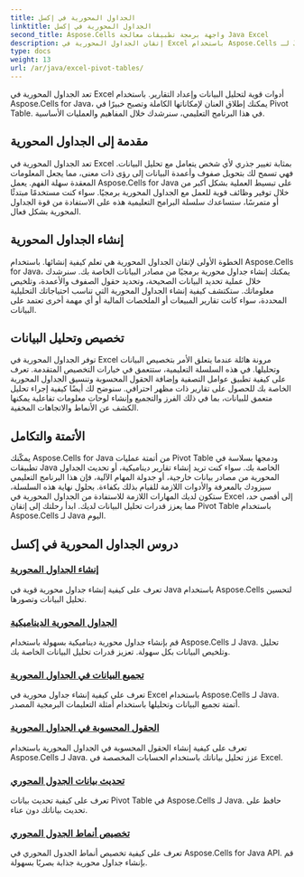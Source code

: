 ```yaml
---
title: الجداول المحورية في إكسل
linktitle: الجداول المحورية في إكسل
second_title: Aspose.Cells واجهة برمجة تطبيقات معالجة Java Excel
description: إتقان الجداول المحورية في Excel باستخدام Aspose.Cells لـ Java. تعرف على كيفية إنشاء البيانات وتخصيصها وتحليلها بسهولة.
type: docs
weight: 13
url: /ar/java/excel-pivot-tables/
---
```

تعد الجداول المحورية في Excel أدوات قوية لتحليل البيانات وإعداد التقارير. باستخدام Aspose.Cells for Java، يمكنك إطلاق العنان لإمكاناتها الكاملة وتصبح خبيرًا في Pivot Table. في هذا البرنامج التعليمي، سنرشدك خلال المفاهيم والعمليات الأساسية.

## مقدمة إلى الجداول المحورية
تعد الجداول المحورية في Excel بمثابة تغيير جذري لأي شخص يتعامل مع تحليل البيانات. فهي تسمح لك بتحويل صفوف وأعمدة البيانات إلى رؤى ذات معنى، مما يجعل المعلومات المعقدة سهلة الفهم. يعمل Aspose.Cells for Java على تبسيط العملية بشكل أكبر من خلال توفير وظائف قوية للعمل مع الجداول المحورية برمجيًا. سواء كنت مستخدمًا مبتدئًا أو متمرسًا، ستساعدك سلسلة البرامج التعليمية هذه على الاستفادة من قوة الجداول المحورية بشكل فعال.

## إنشاء الجداول المحورية
الخطوة الأولى لإتقان الجداول المحورية هي تعلم كيفية إنشائها. باستخدام Aspose.Cells for Java، يمكنك إنشاء جداول محورية برمجيًا من مصادر البيانات الخاصة بك. سنرشدك خلال عملية تحديد البيانات الصحيحة، وتحديد حقول الصفوف والأعمدة، وتلخيص معلوماتك. ستكتشف كيفية إنشاء الجداول المحورية التي تناسب احتياجاتك التحليلية المحددة، سواء كانت تقارير المبيعات أو الملخصات المالية أو أي مهمة أخرى تعتمد على البيانات.

## تخصيص وتحليل البيانات
توفر الجداول المحورية في Excel مرونة هائلة عندما يتعلق الأمر بتخصيص البيانات وتحليلها. في هذه السلسلة التعليمية، ستتعمق في خيارات التخصيص المتقدمة. تعرف على كيفية تطبيق عوامل التصفية وإضافة الحقول المحسوبة وتنسيق الجداول المحورية الخاصة بك للحصول على تقارير ذات مظهر احترافي. سنوضح لك أيضًا كيفية إجراء تحليل متعمق للبيانات، بما في ذلك الفرز والتجميع وإنشاء لوحات معلومات تفاعلية يمكنها الكشف عن الأنماط والاتجاهات المخفية.

## الأتمتة والتكامل
يمكّنك Aspose.Cells for Java من أتمتة عمليات Pivot Table ودمجها بسلاسة في تطبيقات Java الخاصة بك. سواء كنت تريد إنشاء تقارير ديناميكية، أو تحديث الجداول المحورية من مصادر بيانات خارجية، أو جدولة المهام الآلية، فإن هذا البرنامج التعليمي سيزودك بالمعرفة والأدوات اللازمة للقيام بذلك بكفاءة. بحلول نهاية هذه السلسلة، ستكون لديك المهارات اللازمة للاستفادة من الجداول المحورية في Excel إلى أقصى حد، مما يعزز قدرات تحليل البيانات لديك. ابدأ رحلتك إلى إتقان Pivot Table باستخدام Aspose.Cells لـ Java اليوم.

## دروس الجداول المحورية في إكسل
### [إنشاء الجداول المحورية](./creating-pivot-tables/)
تعرف على كيفية إنشاء جداول محورية قوية في Java باستخدام Aspose.Cells لتحسين تحليل البيانات وتصورها.
### [الجداول المحورية الديناميكية](./dynamic-pivot-tables/)
قم بإنشاء جداول محورية ديناميكية بسهولة باستخدام Aspose.Cells لـ Java. تحليل وتلخيص البيانات بكل سهولة. تعزيز قدرات تحليل البيانات الخاصة بك.
### [تجميع البيانات في الجداول المحورية](./grouping-data-in-pivot-tables/)
تعرف على كيفية إنشاء جداول محورية في Excel باستخدام Aspose.Cells لـ Java. أتمتة تجميع البيانات وتحليلها باستخدام أمثلة التعليمات البرمجية المصدر.
### [الحقول المحسوبة في الجداول المحورية](./calculated-fields-in-pivot-tables/)
تعرف على كيفية إنشاء الحقول المحسوبة في الجداول المحورية باستخدام Aspose.Cells لـ Java. عزز تحليل بياناتك باستخدام الحسابات المخصصة في Excel.
### [تحديث بيانات الجدول المحوري](./refreshing-pivot-table-data/)
تعرف على كيفية تحديث بيانات Pivot Table في Aspose.Cells لـ Java. حافظ على تحديث بياناتك دون عناء.
### [تخصيص أنماط الجدول المحوري](./customizing-pivot-table-styles/)
تعرف على كيفية تخصيص أنماط الجدول المحوري في Aspose.Cells for Java API. قم بإنشاء جداول محورية جذابة بصريًا بسهولة.